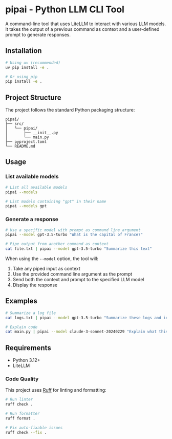 # pipai - Python LLM CLI Tool

A command-line tool that uses LiteLLM to interact with various LLM models. It takes the output of a previous command as context and a user-defined prompt to generate responses.

## Installation

```bash
# Using uv (recommended)
uv pip install -e .

# Or using pip
pip install -e .
```

## Project Structure

The project follows the standard Python packaging structure:

```
pipai/
├── src/
│   └── pipai/
│       ├── __init__.py
│       └── main.py
├── pyproject.toml
└── README.md
```

## Usage

### List available models

```bash
# List all available models
pipai --models

# List models containing "gpt" in their name
pipai --models gpt
```

### Generate a response

```bash
# Use a specific model with prompt as command line argument
pipai --model gpt-3.5-turbo "What is the capital of France?"

# Pipe output from another command as context
cat file.txt | pipai --model gpt-3.5-turbo "Summarize this text"
```

When using the `--model` option, the tool will:
1. Take any piped input as context
2. Use the provided command line argument as the prompt
3. Send both the context and prompt to the specified LLM model
4. Display the response

## Examples

```bash
# Summarize a log file
cat logs.txt | pipai --model gpt-3.5-turbo "Summarize these logs and identify any errors"

# Explain code
cat main.py | pipai --model claude-3-sonnet-20240229 "Explain what this code does"
```

## Requirements

- Python 3.12+
- LiteLLM

### Code Quality

This project uses [Ruff](https://github.com/astral-sh/ruff) for linting and formatting:

```bash
# Run linter
ruff check .

# Run formatter
ruff format .

# Fix auto-fixable issues
ruff check --fix .
```
